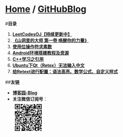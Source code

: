 [Home](http://bbxytl.github.io) / [**GitHubBlog**](https://github.com/bbxytl/bbxytl.github.com/tree/master/blog#home--githubblog)
=================

#**目录**
1. [**LeetCodesOJ【持续更新中】**](https://github.com/bbxytl/LeetCodesOJ/blob/master/README.md#githubblog--leetcodesoj)
2. [**《山洞里的大师 第一卷 唤醒你的力量》**](https://github.com/bbxytl/TheMasterInMountainCave#githubblog--themasterinmountaincave)
2. [**使用位操作符求素数**](https://github.com/bbxytl/Lean_Demos/tree/master/GetPrimes#githubblog) 
3. [**Android环境搭建教程及资源**](./pages/1_Android环境搭建教程及资源.md#githubblog-) 
4. [**C++学习之引用**](./pages/2_C++学习之引用.md#githubblog-)
5. [**Ubuntu下Qt（Retex）无法输入中文**](./pages/3_Ubuntu下Qt（Retex）无法输入中文.md#githubblog-) 
6. [**给Retext进行配置：语法高亮、数学公式、自定义样式**](./pages/4_给Retext进行配置.md#githubblog-)

##**友链**
- [**博客园-Blog**](http://www.cnblogs.com/lomper/)
- **关注微信订阅号**：     
	![](./pages/images/qrcodes/qrcode_100.jpg)
